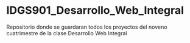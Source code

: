 # IDGS901_Desarrollo_Web_Integral
Repositorio donde se guardaran todos los proyectos del noveno cuatrimestre de la clase Desarrollo Web Integral
